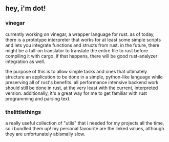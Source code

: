 ## hey, i'm dot!
### vinegar
currently working on vinegar, a wrapper language for rust.
as of today, there is a prototype interpreter that works for at least some simple scripts and lets you integrate functions and structs from rust.
in the future, there might be a full-on translator to translate the entire file to rust before compiling it with cargo. if that happens, there will be good rust-analyzer integration as well.

the purpose of this is to allow simple tasks and ones that ultimately structure an application to be done in a simple, python-like language while preserving all of rust's benefits. all performance intensive backend work should still be done in rust, at the very least with the current, interpreted version. additionally, it's a great way for me to get familiar with rust programming and parsing text.

### thelittlethings
a really useful collection of "utils" that i needed for my projects all the time, so i bundled them up!
my personal favourite are the linked values, although they are unfortunately abismally slow.
